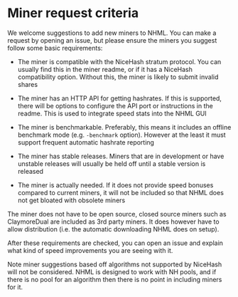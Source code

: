 # Miner request criteria

We welcome suggestions to add new miners to NHML. You can make a request by opening an issue, but please ensure the miners you suggest follow some basic requirements:

* The miner is compatible with the NiceHash stratum protocol. You can usually find this in the miner readme, or if it has a NiceHash compatibility option. Without this, the miner is likely to submit invalid shares

* The miner has an HTTP API for getting hashrates. If this is supported, there will be options to configure the API port or instructions in the readme. This is used to integrate speed stats into the NHML GUI

* The miner is benchmarkable. Preferably, this means it includes an offline benchmark mode (e.g. `-benchmark` option). However at the least it must support frequent automatic hashrate reporting

* The miner has stable releases. Miners that are in development or have unstable releases will usually be held off until a stable version is released

* The miner is actually needed. If it does not provide speed bonuses compared to current miners, it will not be included so that NHML does not get bloated with obsolete miners

The miner does not have to be open source, closed source miners such as ClaymoreDual are included as 3rd party miners. It does however have to allow distribution (i.e. the automatic downloading NHML does on setup). 

After these requirements are checked, you can open an issue and explain what kind of speed improvements you are seeing with it. 

Note miner suggestions based off algorithms not supported by NiceHash will not be considered. NHML is designed to work with NH pools, and if there is no pool for an algorithm then there is no point in including miners for it.